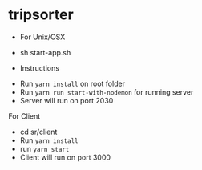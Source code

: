 # tripsorter

- For Unix/OSX

* sh start-app.sh

- Instructions

* Run `yarn install` on root folder
* Run `yarn run start-with-nodemon` for running server
* Server will run on port 2030

For Client

- cd sr/client
- Run `yarn install`
- run `yarn start`
- Client will run on port 3000
